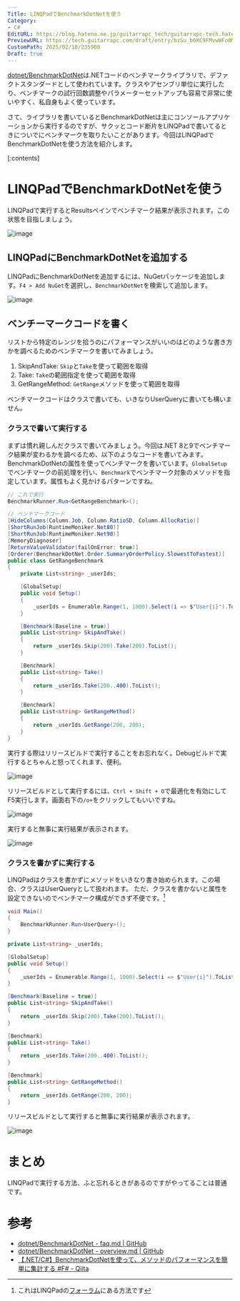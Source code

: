 ```yaml
---
Title: LINQPadでBenchmarkDotNetを使う
Category:
- C#
EditURL: https://blog.hatena.ne.jp/guitarrapc_tech/guitarrapc-tech.hatenablog.com/atom/entry/6802418398327952952
PreviewURL: https://tech.guitarrapc.com/draft/entry/bzSu_b6KC9FMvwWFo0MLidO-klk
CustomPath: 2025/02/10/235900
Draft: true
---
```


[dotnet/BenchmarkDotNet](https://github.com/dotnet/BenchmarkDotNet/tree/master)は.NETコードのベンチマークライブラリで、デファクトスタンダードとして使われています。クラスやアセンブリ単位に実行したり、ベンチマークの試行回数調整やパラメーターセットアップも容易で非常に使いやすく、私自身もよく使っています。

さて、ライブラリを書いているとBenchmarkDotNetは主にコンソールアプリケーションから実行するのですが、サクッとコード断片をLINQPadで書いてるときについでにベンチマークを取りたいことがあります。今回はLINQPadでBenchmarkDotNetを使う方法を紹介します。

[:contents]

# LINQPadでBenchmarkDotNetを使う

LINQPadで実行するとResultsペインでベンチマーク結果が表示されます。この状態を目指しましょう。

![image](https://github.com/user-attachments/assets/64f76bed-423f-4213-8899-1b796b33c0e5)

## LINQPadにBenchmarkDotNetを追加する

LINQPadにBenchmarkDotNetを追加するには、NuGetパッケージを追加します。`F4 > Add NuGet`を選択し、`BenchmarkDotNet`を検索して追加します。

![image](https://github.com/user-attachments/assets/c57a90d8-2062-4fd2-8ed6-4e0c67321a77)

## ベンチーマークコードを書く

リストから特定のレンジを拾うのにパフォーマンスがいいのはどのような書き方かを調べるためのベンチマークを書いてみましょう。

1. SkipAndTake: `Skip`と`Take`を使って範囲を取得
2. Take: `Take`の範囲指定を使って範囲を取得
3. GetRangeMethod: `GetRange`メソッドを使って範囲を取得

ベンチマークコードはクラスで書いても、いきなりUserQueryに書いても構いません。

### クラスで書いて実行する

まずは慣れ親しんだクラスで書いてみましょう。今回は.NET 8と9でベンチマーク結果が変わるかを調べるため、以下のようなコードを書いてみます。
BenchmarkDotNetの属性を使ってベンチマークを書いています。`GlobalSetup`でベンチマークの前処理を行い、`Benchmark`でベンチマーク対象のメソッドを指定しています。属性もよく見かけるパターンですね。

```cs
// これで実行
BenchmarkRunner.Run<GetRangeBenchmark>();

// ベンチマークコード
[HideColumns(Column.Job, Column.RatioSD, Column.AllocRatio)]
[ShortRunJob(RuntimeMoniker.Net80)]
[ShortRunJob(RuntimeMoniker.Net90)]
[MemoryDiagnoser]
[ReturnValueValidator(failOnError: true)]
[Orderer(BenchmarkDotNet.Order.SummaryOrderPolicy.SlowestToFastest)]
public class GetRangeBenchmark
{
    private List<string> _userIds;

    [GlobalSetup]
    public void Setup()
    {
        _userIds = Enumerable.Range(1, 1000).Select(i => $"User{i}").ToList();
    }

    [Benchmark(Baseline = true)]
    public List<string> SkipAndTake()
    {
        return _userIds.Skip(200).Take(200).ToList();
    }

    [Benchmark]
    public List<string> Take()
    {
        return _userIds.Take(200..400).ToList();
    }

    [Benchmark]
    public List<string> GetRangeMethod()
    {
        return _userIds.GetRange(200, 200);
    }
}
```

実行する際はリリースビルドで実行することをお忘れなく。Debugビルドで実行するとちゃんと怒ってくれます、便利。

![image](https://github.com/user-attachments/assets/60d7ae89-0563-4e5f-aad5-4196611b8273)

リリースビルドとして実行するには、`Ctrl + Shift + O`で最適化を有効にしてF5実行します。画面右下の`/o+`をクリックしてもいいですね。

![image](https://github.com/user-attachments/assets/5b8860d6-49a6-4f29-babb-82fad088c730)

実行すると無事に実行結果が表示されます。

![image](https://github.com/user-attachments/assets/f078ede9-98a9-45aa-b886-45132e3058f9)

### クラスを書かずに実行する

LINQPadはクラスを書かずにメソッドをいきなり書き始められます。この場合、クラスはUserQueryとして扱われます。
ただ、クラスを書かないと属性を設定できないのでベンチマーク構成ができず不便です。[^1]

```cs
void Main()
{
    BenchmarkRunner.Run<UserQuery>();
}

private List<string> _userIds;

[GlobalSetup]
public void Setup()
{
    _userIds = Enumerable.Range(1, 1000).Select(i => $"User{i}").ToList();
}

[Benchmark(Baseline = true)]
public List<string> SkipAndTake()
{
    return _userIds.Skip(200).Take(200).ToList();
}

[Benchmark]
public List<string> Take()
{
    return _userIds.Take(200..400).ToList();
}

[Benchmark]
public List<string> GetRangeMethod()
{
    return _userIds.GetRange(200, 200);
}
```

リリースビルドとして実行すると無事に実行結果が表示されます。

![image](https://github.com/user-attachments/assets/9f6cfd3a-c8c6-46b4-b5c5-b1a8a22a7048)

# まとめ

LINQPadで実行する方法、ふと忘れるときがあるのですがやってることは普通です。

# 参考

* [dotnet/BenchmarkDotNet - faq.md | GitHub](https://github.com/dotnet/BenchmarkDotNet/blob/master/docs/articles/faq.md)
* [dotnet/BenchmarkDotNet - overview.md | GitHub](https://github.com/dotnet/BenchmarkDotNet/blob/master/docs/articles/overview.md)
* [【.NET/C#】BenchmarkDotNetを使って、メソッドのパフォーマンスを簡単に集計する #F# - Qiita](https://qiita.com/SY81517/items/79f6c5905e758279831a#%E3%82%A8%E3%82%AF%E3%82%B9%E3%83%9D%E3%83%BC%E3%83%88%E3%81%99%E3%82%8B%E6%96%B9%E6%B3%95)


[^1]: これはLINQPadの[フォーラム](https://forum.linqpad.net/discussion/1872/benchmarkdotnet-in-linqpad)にある方法です
